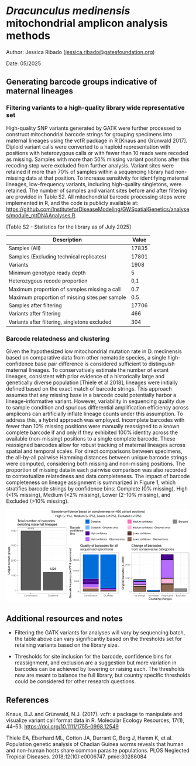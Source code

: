 # *Dracunculus medinensis* mitochondrial amplicon analysis methods

Author: Jessica Ribado (jessica.ribado@gatesfoundation.org)

Date: 05/2025

## Generating barcode groups indicative of maternal lineages

### Filtering variants to a high-quality library wide representative set 

High-quality SNP variants generated by GATK were further processed to construct mitochondrial barcode strings for grouping specimens into maternal lineages using the vcfR package in R [Knaus and Grünwald 2017]. Diploid variant calls were converted to a haploid representation with positions with heterozygous calls or with fewer than 10 reads were recoded as missing. Samples with more than 50% missing variant positions after this recoding step were excluded from further analysis. Variant sites were retained if more than 70% of samples within a sequencing library had non-missing data at that position. To increase sensitivity for identifying maternal lineages, low-frequency variants, including high-quality singletons, were retained. The number of samples and variant sites before and after filtering are provided in Table S2. All mitochondrial barcode processing steps were implemented in R, and the code is publicly available at: https://github.com/InstituteforDiseaseModeling/GWSpatialGenetics/analyses/module_mtDNAAnalyses.R.

[Table S2 - Statistics for the library as of July 2025]

| Description                                     | Value  |
|-------------------------------------------------|--------|
| Samples (All)                                   | 17835  |
| Samples (Excluding technical replicates)        | 17801  |
| Variants                                        | 1908   |
| Minimum genotype ready depth                    | 5      |
| Heterozygous recode proportion                  | 0,1    |
| Maximum proportion of samples missing a call    | 0.7    |
| Maximum proportion of missing sites per sample  | 0.5    |
| Samples after filtering                         | 17706  |
| Variants after filtering                        | 466    |
| Variants after filtering, singletons excluded   | 304    |


### Barcode relatedness and clustering

Given the hypothesized low mitochondrial mutation rate in D. medinensis based on comparative data from other nematode species, a single high-confidence base pair difference is considered sufficient to distinguish maternal lineages. To conservatively estimate the number of extant lineages, consistent with prior evidence of a historically large and genetically diverse population [Thiele et al 2018], lineages were initially defined based on the exact match of barcode strings. This approach assumes that any missing base in a barcode could potentially harbor a lineage-informative variant. However, variability in sequencing quality due to sample condition and spurious differential amplification efficiency across amplicons can artificially inflate lineage counts under this assumption. To address this, a hybrid approach was employed. Incomplete barcodes with fewer than 10% missing positions were manually reassigned to a known complete barcode if and only if they exhibited 100% identity across the available (non-missing) positions to a single complete barcode. These reassigned barcodes allow for robust tracking of maternal lineages across spatial and temporal scales. For direct comparisons between specimens, the all-by-all pairwise Hamming distances between unique barcode strings were computed, considering both missing and non-missing positions. The proportion of missing data in each pairwise comparison was also recorded to contextualize relatedness and data completeness. The impact of barcode completeness on lineage assignment is summarized in Figure 1, which stratifies barcode strings by confidence bins: Complete (0% missing), High (<1% missing), Medium (<2% missing), Lower (2–10% missing), and Excluded (>10% missing).

![Figure S1 - Quantification of barcodes and confidence bins with conservative and reassignment assumptions.](20250919_recalJuly2025_BarcodeClusteringChanges.png)



## Additional resources and notes 

* Filtering the GATK variants for analyses will vary by sequencing batch, the table above can vary significantly based on the thresholds set for retaining variants based on the library size. 

* Thresholds for site inclusion for the barcode, confidence bins for reassignment, and exclusion are a suggestion but more variation in barcodes can be achieved by lowering or raising each. The thresholds now are meant to balance the full library, but country specific thresholds could be considered for other research questions. 


## References
Knaus, B.J. and Grünwald, N.J. (2017). vcfr: a package to manipulate and visualize variant call format data in R. Molecular Ecology Resources, 17(1), 44–53. https://doi.org/10.1111/1755-0998.12549

Thiele EA, Eberhard ML, Cotton JA, Durrant C, Berg J, Hamm K, et al. Population genetic analysis of Chadian Guinea worms reveals that human and non-human hosts share common parasite populations. PLOS Neglected Tropical Diseases. 2018;12(10):e0006747. pmid:30286084